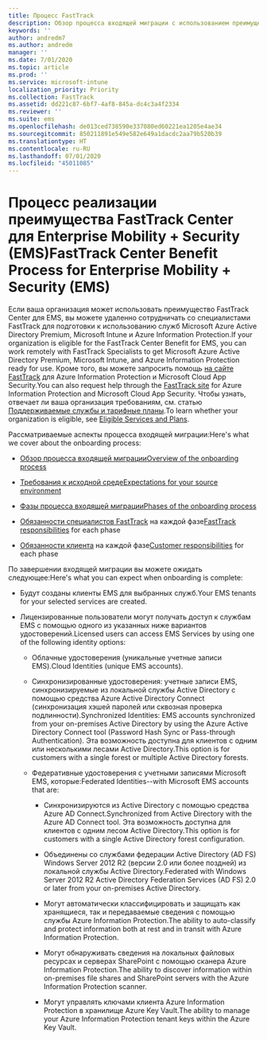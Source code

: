 ```yaml
---
title: Процесс FastTrack
description: Обзор процесса входящей миграции с использованием преимущества FastTrack Center
keywords: ''
author: andredm7
ms.author: andredm
manager: ''
ms.date: 7/01/2020
ms.topic: article
ms.prod: ''
ms.service: microsoft-intune
localization_priority: Priority
ms.collection: FastTrack
ms.assetid: dd221c87-6bf7-4af8-845a-dc4c3a4f2334
ms.reviewer: ''
ms.suite: ems
ms.openlocfilehash: de013ced738590e337080ed60221ea1205e4ae34
ms.sourcegitcommit: 850211891e549e582e649a1dacdc2aa79b520b39
ms.translationtype: HT
ms.contentlocale: ru-RU
ms.lasthandoff: 07/01/2020
ms.locfileid: "45011085"
---
```

# <a name="fasttrack-center-benefit-process-for-enterprise-mobility--security-ems"></a><span data-ttu-id="a8a18-103">Процесс реализации преимущества FastTrack Center для Enterprise Mobility + Security (EMS)</span><span class="sxs-lookup"><span data-stu-id="a8a18-103">FastTrack Center Benefit Process for Enterprise Mobility + Security (EMS)</span></span>
<span data-ttu-id="a8a18-104">Если ваша организация может использовать преимущество FastTrack Center для EMS, вы можете удаленно сотрудничать со специалистами FastTrack для подготовки к использованию служб Microsoft Azure Active Directory Premium, Microsoft Intune и Azure Information Protection.</span><span class="sxs-lookup"><span data-stu-id="a8a18-104">If your organization is eligible for the FastTrack Center Benefit for EMS, you can work remotely with FastTrack Specialists to get Microsoft Azure Active Directory Premium, Microsoft Intune, and Azure Information Protection ready for use.</span></span> <span data-ttu-id="a8a18-105">Кроме того, вы можете запросить помощь [на сайте FastTrack](https://www.microsoft.com/fasttrack/microsoft-365/ems) для Azure Information Protection и Microsoft Cloud App Security.</span><span class="sxs-lookup"><span data-stu-id="a8a18-105">You can also request help through the [FastTrack site](https://www.microsoft.com/fasttrack/microsoft-365/ems) for Azure Information Protection and Microsoft Cloud App Security.</span></span> <span data-ttu-id="a8a18-106">Чтобы узнать, отвечает ли ваша организация требованиям, см. статью [Поддерживаемые службы и тарифные планы](M365-eligible-services-and-plans.md).</span><span class="sxs-lookup"><span data-stu-id="a8a18-106">To learn whether your organization is eligible, see [Eligible Services and Plans](M365-eligible-services-and-plans.md).</span></span>


<span data-ttu-id="a8a18-107">Рассматриваемые аспекты процесса входящей миграции:</span><span class="sxs-lookup"><span data-stu-id="a8a18-107">Here's what we cover about the onboarding process:</span></span>

-   [<span data-ttu-id="a8a18-108">Обзор процесса входящей миграции</span><span class="sxs-lookup"><span data-stu-id="a8a18-108">Overview of the onboarding process</span></span>](EMS-fasttrack-benefit-overview.md)

-   [<span data-ttu-id="a8a18-109">Требования к исходной среде</span><span class="sxs-lookup"><span data-stu-id="a8a18-109">Expectations for your source environment</span></span>](EMS-source-environment-expectations.md)

-   [<span data-ttu-id="a8a18-110">Фазы процесса входящей миграции</span><span class="sxs-lookup"><span data-stu-id="a8a18-110">Phases of the onboarding process</span></span>](EMS-onboarding-phases.md)

-   <span data-ttu-id="a8a18-111">[Обязанности специалистов FastTrack](EMS-fasttrack-responsibilities.md) на каждой фазе</span><span class="sxs-lookup"><span data-stu-id="a8a18-111">[FastTrack responsibilities](EMS-fasttrack-responsibilities.md) for each phase</span></span>

-   <span data-ttu-id="a8a18-112">[Обязанности клиента](EMS-your-responsibilities.md) на каждой фазе</span><span class="sxs-lookup"><span data-stu-id="a8a18-112">[Customer responsibilities](EMS-your-responsibilities.md) for each phase</span></span>

<span data-ttu-id="a8a18-113">По завершении входящей миграции вы можете ожидать следующее:</span><span class="sxs-lookup"><span data-stu-id="a8a18-113">Here's what you can expect when onboarding is complete:</span></span>

-   <span data-ttu-id="a8a18-114">Будут созданы клиенты EMS для выбранных служб.</span><span class="sxs-lookup"><span data-stu-id="a8a18-114">Your EMS tenants for your selected services are created.</span></span>

-   <span data-ttu-id="a8a18-115">Лицензированные пользователи могут получать доступ к службам EMS с помощью одного из указанных ниже вариантов удостоверений.</span><span class="sxs-lookup"><span data-stu-id="a8a18-115">Licensed users can access EMS Services by using one of the following identity options:</span></span>

    -   <span data-ttu-id="a8a18-116">Облачные удостоверения (уникальные учетные записи EMS).</span><span class="sxs-lookup"><span data-stu-id="a8a18-116">Cloud Identities (unique EMS accounts).</span></span>

    -   <span data-ttu-id="a8a18-117">Синхронизированные удостоверения: учетные записи EMS, синхронизируемые из локальной службы Active Directory с помощью средства Azure Active Directory Connect (синхронизация хэшей паролей или сквозная проверка подлинности).</span><span class="sxs-lookup"><span data-stu-id="a8a18-117">Synchronized Identities: EMS accounts synchronized from your on-premises Active Directory by using the Azure Active Directory Connect tool (Password Hash Sync or Pass-through Authentication).</span></span> <span data-ttu-id="a8a18-118">Эта возможность доступна для клиентов с одним или несколькими лесами Active Directory.</span><span class="sxs-lookup"><span data-stu-id="a8a18-118">This option is for customers with a single forest or multiple Active Directory forests.</span></span>

    -   <span data-ttu-id="a8a18-119">Федеративные удостоверения с учетными записями Microsoft EMS, которые:</span><span class="sxs-lookup"><span data-stu-id="a8a18-119">Federated Identities--with Microsoft EMS accounts that are:</span></span>

        -   <span data-ttu-id="a8a18-120">Синхронизируются из Active Directory с помощью средства Azure AD Connect.</span><span class="sxs-lookup"><span data-stu-id="a8a18-120">Synchronized from Active Directory with the Azure AD Connect tool.</span></span> <span data-ttu-id="a8a18-121">Эта возможность доступна для клиентов с одним лесом Active Directory.</span><span class="sxs-lookup"><span data-stu-id="a8a18-121">This option is for customers with a single Active Directory forest configuration.</span></span>

        -   <span data-ttu-id="a8a18-122">Объединены со службами федерации Active Directory (AD FS) Windows Server 2012 R2 (версии 2.0 или более поздней) из локальной службы Active Directory.</span><span class="sxs-lookup"><span data-stu-id="a8a18-122">Federated with Windows Server 2012 R2 Active Directory Federation Services (AD FS) 2.0 or later from your on-premises Active Directory.</span></span>

        -   <span data-ttu-id="a8a18-123">Могут автоматически классифицировать и защищать как хранящиеся, так и передаваемые сведения с помощью службы Azure Information Protection.</span><span class="sxs-lookup"><span data-stu-id="a8a18-123">The ability to auto-classify and protect information both at rest and in transit with Azure Information Protection.</span></span> 

        -   <span data-ttu-id="a8a18-124">Могут обнаруживать сведения на локальных файловых ресурсах и серверах SharePoint с помощью сканера Azure Information Protection.</span><span class="sxs-lookup"><span data-stu-id="a8a18-124">The ability to discover information within on-premises file shares and SharePoint servers with the Azure Information Protection scanner.</span></span> 

        -   <span data-ttu-id="a8a18-125">Могут управлять ключами клиента Azure Information Protection в хранилище Azure Key Vault.</span><span class="sxs-lookup"><span data-stu-id="a8a18-125">The ability to manage your Azure Information Protection tenant keys within the Azure Key Vault.</span></span> 

